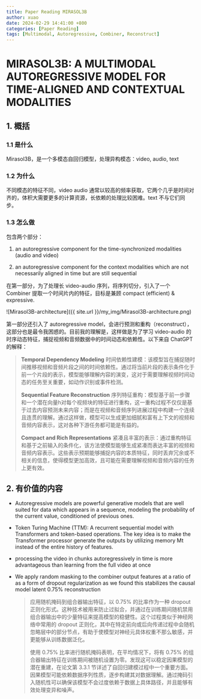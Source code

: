 ```yaml
---
title: Paper Reading MIRASOL3B
author: xuao
date: 2024-02-29 14:41:00 +800
categories: [Paper Reading]
tags: [Multimodal, Autoregressive, Combiner, Reconstruct]
---
```


# MIRASOL3B: A MULTIMODAL AUTOREGRESSIVE MODEL FOR TIME-ALIGNED AND CONTEXTUAL MODALITIES

## 1. 概括

### 1.1 是什么

Mirasol3B，是一个多模态自回归模型，处理异构模态：video, audio, text

### 1.2 为什么

不同模态的特征不同，video audio 通常以较高的频率获取，它两个几乎是时间对齐的，体积大需要更多的计算资源，长依赖的处理比较困难。text 不与它们同步。

### 1.3 怎么做

包含两个部分：

1. an autoregressive component for the time-synchronized modalities (audio and video)

2. an autoregressive component for the context modalities which are not necessarily aligned in time but are still sequential

在第一部分，为了处理长 video-audio 序列，将序列切分，引入了一个 Combiner 提取一个时间片内的特征，目标是兼顾 compact (efficient) & expressive.

![Mirasol3B-architecture]({{ site.url }}/my_img/Mirasol3B-architecture.png)

第一部分还引入了 autoregressive model，会进行预测和重构（reconstruct），这部分也是最令我困惑的。目前我的理解是，这样做是为了学习 video-audio 的时序动态特征，捕捉视频和音频数据中的时间动态和依赖性。以下来自 ChatGPT 的解释：

> **Temporal Dependency Modeling** 时间依赖性建模：该模型旨在捕捉随时间推移视频和音频片段之间的时间依赖性。通过将当前片段的表示条件化于前一个片段的表示，模型能够理解内容的演变，这对于需要理解视频时间动态的任务至关重要，如动作识别或事件检测。
>
> **Sequential Feature Reconstruction** 序列特征重构：模型基于前一步骤和一个潜在向量h对每个视频块的特征进行重构，这一重构过程不仅仅是基于过去内容预测未来内容；而是在视频和音频序列进展过程中构建一个连续且连贯的理解。通过这样做，模型可以生成更加细腻和富有上下文的视频和音频内容表示，这对各种下游任务都可能是有益的。
>
> **Compact and Rich Representations** 紧凑且丰富的表示：通过重构特征和基于之前输入的条件化，该方法使模型能够生成紧凑而表达丰富的视频和音频内容表示。这些表示预期能够捕捉内容的本质特征，同时丢弃冗余或不相关的信息，使得模型更加高效，且可能在需要理解视频和音频内容的任务上更有效。

## 2. 有价值的内容

+ Autoregressive models are powerful generative models that are well suited for data which appears in a sequence, modeling the probability of the current value, conditioned of previous ones.

+ Token Turing Machine (TTM): A recurrent sequential model with Transformers and token-based operations. The key idea is to make the Transformer processor generate the outputs by utilizing memory Mt instead of the entire history of features.

+ processing the video in chunks autoregressively in time is more advantageous than learning from the full video at once

+ We apply random masking to the combiner output features at a ratio of as a form of dropout regularization as we found this stabilizes the causal model latent 0.75% reconstruction

  > 应用随机掩码到组合器输出特征，以 0.75% 的比率作为一种 dropout 正则化形式。这种技术被用来防止过拟合，并通过在训练期间随机禁用组合器输出中的少量特征来提高模型的稳健性。这个过程类似于神经网络中常用的 dropout 正则化，其中在特定前向或后向传递过程中会随机忽略层中的部分节点，有助于使模型对神经元具体权重不那么敏感，并更能够从训练数据泛化。
  >
  > 使用 0.75% 比率进行随机掩码表明，在平均情况下，将有 0.75% 的组合器输出特征在训练期间被随机设置为零。发现这可以稳定因果模型的潜在重建，在论文第 3.3.1 节详述了自回归建模过程中一个重要方面。因果模型可能依赖数据序列性质，逐步构建其对数据理解。通过掩码引入随机性可以确保该模型不会过度依赖于数据上具体路径，并且能够有效处理变异和噪声。
